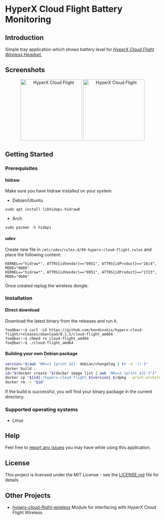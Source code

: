 # HyperX Cloud Flight Battery Monitoring

## Introduction

Simple tray application which shows battery level for <em>[HyperX Cloud Flight Wireless Headset.](https://www.hyperxgaming.com/unitedstates/us/headsets/cloud-flight-wireless-gaming-headset)</em>

## Screenshots

<p align="center">
    <img width="200" alt="HyperX Cloud Flight" src="./images/screenshot.png">
    <img width="200" alt="HyperX Cloud Flight" src="./images/screenshot_2.png">
</p>

## Getting Started


### Prerequisites

#### hidraw

Make sure you have hidraw installed on your system.

- Debian/Ubuntu

```
sudo apt install libhidapi-hidraw0
```

- Arch

```
sudo pacman -S hidapi
```

#### udev

Create new file in `/etc/udev/rules.d/99-hyperx-cloud-flight.rules` and place the following content:

```
KERNEL=="hidraw*", ATTRS{idVendor}=="0951", ATTRS{idProduct}=="16c4", MODE="0666"
KERNEL=="hidraw*", ATTRS{idVendor}=="0951", ATTRS{idProduct}=="1723", MODE="0666"
```

Once created replug the wireless dongle.

### Installation
#### Direct download

Download the latest binary from the releases and run it.

```console
foo@bar:~$ curl -LO https://github.com/kondinskis/hyperx-cloud-flight/releases/download/0.1.5/cloud-flight_amd64
foo@bar:~$ chmod +x cloud-flight_amd64
foo@bar:~$ ./cloud-flight_amd64
```

#### Building your own Debian package

```bash
version="$(awk 'NR==1 {print $2}' debian/changelog | tr -d '()')"
docker build .
id="$(docker create "$(docker image list | awk 'NR==2 {print $3}')")"
docker cp "${id}:/hyperx-cloud-flight_${version}_$(dpkg --print-architecture).deb" .
docker rm -v "$id"
```

If the build is successful, you will find your binary package in the current directory.

### Supported operating systems

- Linux 

## Help

Feel free to [report any issues](https://github.com/kondinskis/hyperx-cloud-flight/issues) you may have while using this application.

## License

This project is licensed under the MIT License - see the [LICENSE.md](https://github.com/kondinskis/hyperx-cloud-flight/blob/main/LICENSE.md) file for details

## Other Projects

* [hyperx-cloud-flight-wireless](https://github.com/srn/hyperx-cloud-flight-wireless) Module for interfacing with HyperX Cloud Flight Wireless
